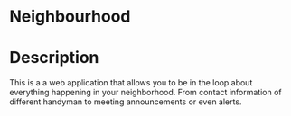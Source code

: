 # Neighbourhood
# Description
This is a a web application that allows you to be in the loop about everything happening in your neighborhood. From contact information of different handyman to meeting announcements or even alerts.
